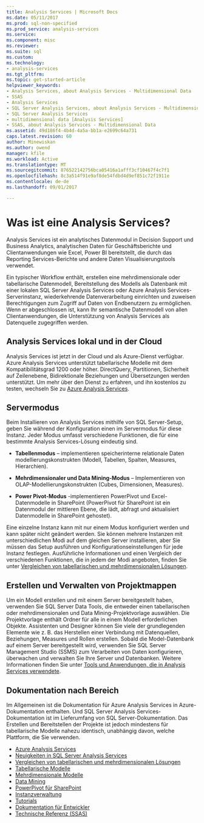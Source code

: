 ```yaml
---
title: Analysis Services | Microsoft Docs
ms.date: 05/11/2017
ms.prod: sql-non-specified
ms.prod_service: analysis-services
ms.service: 
ms.component: misc
ms.reviewer: 
ms.suite: sql
ms.custom: 
ms.technology:
- analysis-services
ms.tgt_pltfrm: 
ms.topic: get-started-article
helpviewer_keywords:
- Analysis Services, about Analysis Services - Multidimensional Data
- SSAS
- Analysis Services
- SQL Server Analysis Services, about Analysis Services - Multidimensional Data
- SQL Server Analysis Services
- multidimensional data [Analysis Services]
- SSAS, about Analysis Services - Multidimensional Data
ms.assetid: 49d186f4-4b4d-4a5a-bb1a-e2699c64a731
caps.latest.revision: 60
author: Minewiskan
ms.author: owend
manager: kfile
ms.workload: Active
ms.translationtype: MT
ms.sourcegitcommit: 876522142756bca05416a1afff3cf10467f4c7f1
ms.openlocfilehash: 8c3a514f91e9af8de54fdbd4d9ef851c72f1911e
ms.contentlocale: de-de
ms.lasthandoff: 09/01/2017

---
```

# <a name="what-is-analysis-services"></a>Was ist eine Analysis Services?
  Analysis Services ist ein analytisches Datenmodul in Decision Support und Business Analytics, analytischen Daten für Geschäftsberichte und Clientanwendungen wie Excel, Power BI bereitstellt, die durch das Reporting Services-Berichte und andere Daten Visualisierungstools verwendet.  
  
 Ein typischer Workflow enthält, erstellen eine mehrdimensionale oder tabellarische Datenmodell, Bereitstellung des Modells als Datenbank mit einer lokalen SQL Server Analysis Services oder Azure Analysis Services-Serverinstanz, wiederkehrende Datenverarbeitung einrichten und zuweisen Berechtigungen zum Zugriff auf Daten von Endbenutzern zu ermöglichen. Wenn er abgeschlossen ist, kann Ihr semantische Datenmodell von allen Clientanwendungen, die Unterstützung von Analysis Services als Datenquelle zugegriffen werden.  
 
## <a name="analysis-services-on-premises-and-in-the-cloud"></a>Analysis Services lokal und in der Cloud
Analysis Services ist jetzt in der Cloud und als Azure-Dienst verfügbar. Azure Analysis Services unterstützt tabellarische Modelle mit dem Kompatibilitätsgrad 1200 oder höher. DirectQuery, Partitionen, Sicherheit auf Zeilenebene, Bidirektionale Beziehungen und Übersetzungen werden unterstützt. Um mehr über den Dienst zu erfahren, und ihn kostenlos zu testen, wechseln Sie zu [Azure Analysis Services](https://azure.microsoft.com/en-us/services/analysis-services/). 
  
## <a name="server-mode"></a>Servermodus  
 Beim Installieren von Analysis Services mithilfe von SQL Server-Setup, geben Sie während der Konfiguration einen im Servermodus für diese Instanz.  Jeder Modus umfasst verschiedene Funktionen, die für eine bestimmte Analysis Services-Lösung eindeutig sind.   
  
-   **Tabellenmodus** – implementieren speicherinterne relationale Daten modellierungskonstrukten (Modell, Tabellen, Spalten, Measures, Hierarchien).  

-   **Mehrdimensionaler und Data Mining-Modus** – Implementieren von OLAP-Modellierungskonstrukten (Cubes, Dimensionen, Measures). 

-   **Power Pivot-Modus** -implementieren PowerPivot und Excel-Datenmodelle in SharePoint (PowerPivot für SharePoint ist ein Datenmodul der mittleren Ebene, die lädt, abfragt und aktualisiert Datenmodelle in SharePoint gehostet).  
  
 Eine einzelne Instanz kann mit nur einem Modus konfiguriert werden und kann später nicht geändert werden.  Sie können mehrere Instanzen mit unterschiedlichen Modi auf dem gleichen Server installieren, aber Sie müssen das Setup ausführen und Konfigurationseinstellungen für jede Instanz festlegen. Ausführliche Informationen und einen Vergleich der verschiedenen Funktionen, die in jedem der Modi angeboten, finden Sie unter [Vergleichen von tabellarischen und mehrdimensionalen Lösungen](../analysis-services/comparing-tabular-and-multidimensional-solutions-ssas.md).
  
## <a name="authoring-and-managing-solutions"></a>Erstellen und Verwalten von Projektmappen  
 Um ein Modell erstellen und mit einem Server bereitgestellt haben, verwenden Sie SQL Server Data Tools, die entweder einen tabellarischen oder mehrdimensionalen und Data Mining-Projektvorlage auswählen. Die Projektvorlage enthält Ordner für alle in einem Modell erforderlichen Objekte. Assistenten und Designer können Sie viele der grundlegenden Elemente wie z. B. das Herstellen einer Verbindung mit Datenquellen, Beziehungen, Measures und Rollen erstellen. Sobald die Model-Datenbank auf einem Server bereitgestellt wird, verwenden Sie SQL Server Management Studio (SSMS) zum Verarbeiten von Daten konfigurieren, überwachen und verwalten Sie Ihre Server und Datenbanken. Weitere Informationen finden Sie unter [Tools und Anwendungen, die in Analysis Services verwendete](../analysis-services/tools-and-applications-used-in-analysis-services.md). 
  
## <a name="documentation-by-area"></a>Dokumentation nach Bereich  
Im Allgemeinen ist die Dokumentation für Azure Analysis Services in Azure-Dokumentation enthalten. Und SQL Server Analysis Services-Dokumentation ist im Lieferumfang von SQL Server-Dokumentation. Das Erstellen und Bereitstellen der Projekte ist jedoch mindestens für tabellarische Modelle nahezu identisch, unabhängig davon, welche Plattform, die Sie verwenden.  
   
*  [Azure Analysis Services](https://docs.microsoft.com/azure/analysis-services/)
*  [Neuigkeiten in SQL Server Analysis Services](../analysis-services/what-s-new-in-analysis-services.md)   
*  [Vergleichen von tabellarischen und mehrdimensionalen Lösungen](../analysis-services/comparing-tabular-and-multidimensional-solutions-ssas.md)   
*  [Tabellarische Modelle](../analysis-services/tabular-models/tabular-models-ssas.md)  
*  [Mehrdimensionale Modelle](../analysis-services/multidimensional-models/multidimensional-models-ssas.md)  
*  [Data Mining](../analysis-services/data-mining/data-mining-ssas.md)  
*  [PowerPivot für SharePoint](../analysis-services/power-pivot-sharepoint/power-pivot-for-sharepoint-ssas.md)  
*  [Instanzverwaltung](../analysis-services/instances/analysis-services-instance-management.md)    
*  [Tutorials](../analysis-services/analysis-services-tutorials-ssas.md)   
*  [Dokumentation für Entwickler](https://msdn.microsoft.com/library/bb500153(SQL.130).aspx)  
*  [Technische Referenz (SSAS)](../analysis-services/powershell/technical-reference-ssas.md)


